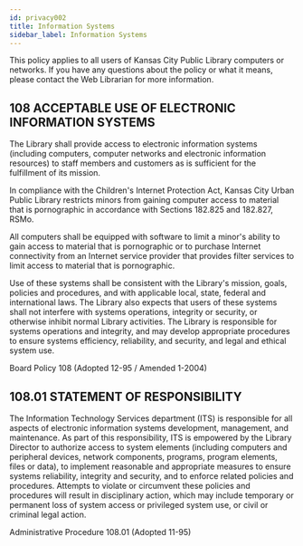 ```yaml
---
id: privacy002
title: Information Systems
sidebar_label: Information Systems
---
```

This policy applies to all users of Kansas City Public Library computers or networks. If you have any questions about the policy or what it means, please contact the Web Librarian for more information.

## 108 ACCEPTABLE USE OF ELECTRONIC INFORMATION SYSTEMS

The Library shall provide access to electronic information systems (including computers, computer networks and electronic information resources) to staff members and customers as is sufficient for the fulfillment of its mission.

In compliance with the Children's Internet Protection Act, Kansas City Urban Public Library restricts minors from gaining computer access to material that is pornographic in accordance with Sections 182.825 and 182.827, RSMo.

All computers shall be equipped with software to limit a minor's ability to gain access to material that is pornographic or to purchase Internet connectivity from an Internet service provider that provides filter services to limit access to material that is pornographic.

Use of these systems shall be consistent with the Library's mission, goals, policies and procedures, and with applicable local, state, federal and international laws. The Library also expects that users of these systems shall not interfere with systems operations, integrity or security, or otherwise inhibit normal Library activities. The Library is responsible for systems operations and integrity, and may develop appropriate procedures to ensure systems efficiency, reliability, and security, and legal and ethical system use.

Board Policy 108 (Adopted 12-95 / Amended 1-2004)

## 108.01 STATEMENT OF RESPONSIBILITY

The Information Technology Services department (ITS) is responsible for all aspects of electronic information systems development, management, and maintenance. As part of this responsibility, ITS is empowered by the Library Director to authorize access to system elements (including computers and peripheral devices, network components, programs, program elements, files or data), to implement reasonable and appropriate measures to ensure systems reliability, integrity and security, and to enforce related policies and procedures. Attempts to violate or circumvent these policies and procedures will result in disciplinary action, which may include temporary or permanent loss of system access or privileged system use, or civil or criminal legal action.

Administrative Procedure 108.01 (Adopted 11-95)